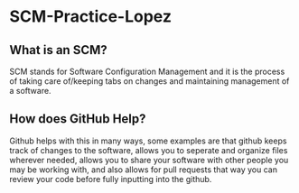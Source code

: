 # SCM-Practice-Lopez
## What is an SCM?
SCM stands for Software Configuration Management and it is the process of taking care of/keeping tabs on changes and maintaining management of a software. 

## How does GitHub Help?
Github helps with this in many ways, some examples are that github keeps track of changes to the software, allows you to seperate and organize files wherever needed, allows you to share your software with other people you may be working with, and also allows for pull requests that way you can review your code before fully inputting into the github. 